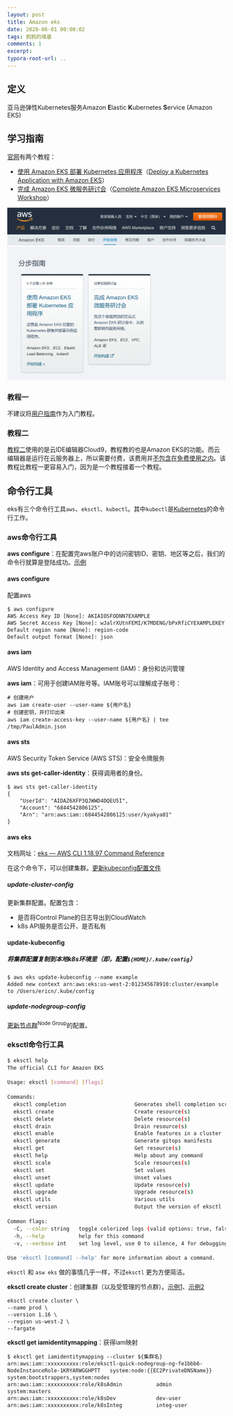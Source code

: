```yaml
---
layout: post
title: Amazon eks
date: 2020-06-01 00:00:02
tags: 鸦鸦的维基
comments: 1
excerpt:
typora-root-url: ..
---
```


## 定义

 亚马逊弹性Kubernetes服务Amazon **E**lastic **K**ubernetes **S**ervice (Amazon EKS)

## 学习指南

[官网](https://aws.amazon.com/cn/eks/getting-started/?nc1=h_ls)有两个教程：

- [使用 Amazon EKS 部署 Kubernetes 应用程序](https://aws.amazon.com/getting-started/projects/deploy-kubernetes-app-amazon-eks/)（[Deploy a Kubernetes Application with Amazon EKS](https://aws.amazon.com/getting-started/projects/deploy-kubernetes-app-amazon-eks/)）
- [完成 Amazon EKS 微服务研讨会](https://eksworkshop.com/)（[Complete Amazon EKS Microservices Workshop](https://eksworkshop.com/)）

![image-20200629162120214](/../assets/blog_res/image-20200629162120214.png)

### 教程一

不建议将<u>用户指南</u>作为入门教程。

### 教程二

[教程二](https://www.eksworkshop.com/010_introduction/)使用的是云IDE编辑器Cloud9，教程教的也是Amazon EKS的功能。而云编辑器是运行在云服务器上，所以需要付费，该费用并<u>不包含在免费使用之内</u>。该教程比教程一更容易入门，因为是一个教程接着一个教程。

## 命令行工具

eks有三个命令行工具`aws`、`eksctl`、`kubectl`。其中`kubectl`是[Kubernetes](/kubernetes)的命令行工作。

### aws命令行工具

**aws configure**：在配置完aws账户中的访问密钥ID、密钥、地区等之后，我们的命令行就算是登陆成功。[示例](https://docs.aws.amazon.com/zh_cn/eks/latest/userguide/getting-started-eksctl.html)

#### aws configure

配置aws

```shell
$ aws configure
AWS Access Key ID [None]: AKIAIOSFODNN7EXAMPLE
AWS Secret Access Key [None]: wJalrXUtnFEMI/K7MDENG/bPxRfiCYEXAMPLEKEY
Default region name [None]: region-code
Default output format [None]: json
```

#### aws iam

AWS Identity and Access Management (IAM)：身份和访问管理

**aws iam**：可用于创建IAM账号等。IAM账号可以理解成子账号：

```shell
# 创建用户
aws iam create-user --user-name ${用户名}
# 创建密钥，并打印出来
aws iam create-access-key --user-name ${用户名} | tee /tmp/PaulAdmin.json
```

#### aws sts

AWS Security Token Service (AWS STS)：安全令牌服务

**aws sts get-caller-identity**：获得调用者的身份。

```shell
$ aws sts get-caller-identity
{
    "UserId": "AIDAZ6XFP3QJWWD4DQEU5I",
    "Account": "6844542806125",
    "Arn": "arn:aws:iam::6844542806125:user/kyakya01"
}
```

#### aws eks

文档网址：[eks — AWS CLI 1.18.97 Command Reference](https://docs.aws.amazon.com/cli/latest/reference/eks/index.html)

在这个命令下，可以创建集群。[更新kubeconfig配置文件](https://docs.aws.amazon.com/cli/latest/reference/eks/update-kubeconfig.html)

##### update-cluster-config

更新集群配置。配置包含：

- 是否将Control Plane的日志导出到CloudWatch
- k8s API服务是否公开、是否私有

#### update-kubeconfig

##### 将集群配置复制到本地k8s环境里（即，配置`${HOME}/.kube/config`）

```shell
$ aws eks update-kubeconfig --name example
Added new context arn:aws:eks:us-west-2:012345678910:cluster/example to /Users/ericn/.kube/config
```

##### update-nodegroup-config

[更新节点群](https://docs.aws.amazon.com/cli/latest/reference/eks/update-nodegroup-config.html)<sup>Node Group</sup>的配置。

### eksctl命令行工具 

```sh
$ eksctl help
The official CLI for Amazon EKS

Usage: eksctl [command] [flags]

Commands:
  eksctl completion                      Generates shell completion scripts for bash, zsh or fish
  eksctl create                          Create resource(s)
  eksctl delete                          Delete resource(s)
  eksctl drain                           Drain resource(s)
  eksctl enable                          Enable features in a cluster
  eksctl generate                        Generate gitops manifests
  eksctl get                             Get resource(s)
  eksctl help                            Help about any command
  eksctl scale                           Scale resources(s)
  eksctl set                             Set values
  eksctl unset                           Unset values
  eksctl update                          Update resource(s)
  eksctl upgrade                         Upgrade resource(s)
  eksctl utils                           Various utils
  eksctl version                         Output the version of eksctl

Common flags:
  -C, --color string   toggle colorized logs (valid options: true, false, fabulous) (default "true")
  -h, --help           help for this command
  -v, --verbose int    set log level, use 0 to silence, 4 for debugging and 5 for debugging with AWS debug logging (default 3)

Use 'eksctl [command] --help' for more information about a command.

```

`eksctl` 和 `asw eks` 做的事情几乎一样，不过`eksctl` 更为方便简洁。

**eksctl create cluster**：创建集群（以及受管理的节点群）。[示例1](https://docs.aws.amazon.com/zh_cn/eks/latest/userguide/getting-started-eksctl.html)、[示例2](https://www.eksworkshop.com/030_eksctl/launcheks/#create-an-eks-cluster)

```shell
eksctl create cluster \
--name prod \
--version 1.16 \
--region us-west-2 \
--fargate
```

**eksctl get iamidentitymapping**：获得iam映射

```shell
$ eksctl get iamidentitymapping --cluster ${集群名}
arn:aws:iam::xxxxxxxxxx:role/eksctl-quick-nodegroup-ng-fe1bbb6-NodeInstanceRole-1KRYARWGGHPTT	system:node:{{EC2PrivateDNSName}}	system:bootstrappers,system:nodes
arn:aws:iam::xxxxxxxxxx:role/k8sAdmin           admin					system:masters
arn:aws:iam::xxxxxxxxxx:role/k8sDev             dev-user
arn:aws:iam::xxxxxxxxxx:role/k8sInteg           integ-user
```
